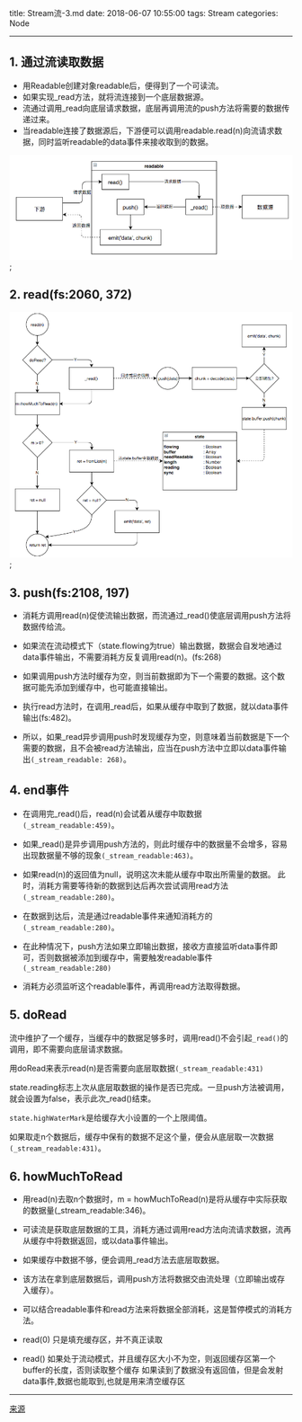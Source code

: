 title: Stream流-3.md
date: 2018-06-07 10:55:00
tags: Stream
categories: Node

---

## 1. 通过流读取数据

* 用Readable创建对象readable后，便得到了一个可读流。
* 如果实现_read方法，就将流连接到一个底层数据源。
* 流通过调用_read向底层请求数据，底层再调用流的push方法将需要的数据传递过来。
* 当readable连接了数据源后，下游便可以调用readable.read(n)向流请求数据，同时监听readable的data事件来接收取到的数据。

![](16.Stream-4-未完成/stream-how-data-comes-out.png);

## 2. read(fs:2060, 372)

![](16.Stream-4-未完成/stream-read.png);

## 3. push(fs:2108, 197)

* 消耗方调用read(n)促使流输出数据，而流通过_read()使底层调用push方法将数据传给流。

* 如果流在流动模式下（state.flowing为true）输出数据，数据会自发地通过data事件输出，不需要消耗方反复调用read(n)。(fs:268)

* 如果调用push方法时缓存为空，则当前数据即为下一个需要的数据。这个数据可能先添加到缓存中，也可能直接输出。

* 执行read方法时，在调用_read后，如果从缓存中取到了数据，就以data事件输出(fs:482)。

* 所以，如果_read异步调用push时发现缓存为空，则意味着当前数据是下一个需要的数据，且不会被read方法输出，应当在push方法中立即以data事件输出`(_stream_readable: 268)`。

## 4. end事件

* 在调用完_read()后，read(n)会试着从缓存中取数据`(_stream_readable:459)`。

* 如果_read()是异步调用push方法的，则此时缓存中的数据量不会增多，容易出现数据量不够的现象`(_stream_readable:463)`。

* 如果read(n)的返回值为null，说明这次未能从缓存中取出所需量的数据。 此时，消耗方需要等待新的数据到达后再次尝试调用read方法`(_stream_readable:280)`。

* 在数据到达后，流是通过readable事件来通知消耗方的`(_stream_readable:280)`。

* 在此种情况下，push方法如果立即输出数据，接收方直接监听data事件即可，否则数据被添加到缓存中，需要触发readable事件`(_stream_readable:280)`

* 消耗方必须监听这个readable事件，再调用read方法取得数据。

## 5. doRead

流中维护了一个缓存，当缓存中的数据足够多时，调用read()不会引起`_read()`的调用，即不需要向底层请求数据。

用doRead来表示read(n)是否需要向底层取数据`(_stream_readable:431)`

state.reading标志上次从底层取数据的操作是否已完成。一旦push方法被调用，就会设置为false，表示此次_read()结束。

`state.highWaterMark`是给缓存大小设置的一个上限阈值。

如果取走n个数据后，缓存中保有的数据不足这个量，便会从底层取一次数据`(_stream_readable:431)`。


## 6. howMuchToRead

* 用read(n)去取n个数据时，m = howMuchToRead(n)是将从缓存中实际获取的数据量(_stream_readable:346)。

* 可读流是获取底层数据的工具，消耗方通过调用read方法向流请求数据，流再从缓存中将数据返回，或以data事件输出。

* 如果缓存中数据不够，便会调用_read方法去底层取数据。

* 该方法在拿到底层数据后，调用push方法将数据交由流处理（立即输出或存入缓存）。

* 可以结合readable事件和read方法来将数据全部消耗，这是暂停模式的消耗方法。

* read(0) 只是填充缓存区，并不真正读取

* read() 如果处于流动模式，并且缓存区大小不为空，则返回缓存区第一个buffer的长度，否则读取整个缓存 如果读到了数据没有返回值，但是会发射data事件,数据也能取到,也就是用来清空缓存区


---

[来源](https://zhufengzhufeng.github.io/201802/html/16.Stream-4.html)
